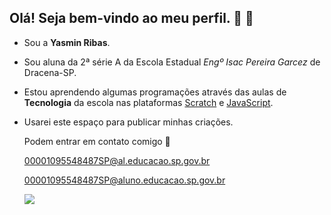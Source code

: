 ## Olá! Seja bem-vindo ao meu perfil. 💙 👋

- Sou a **Yasmin Ribas**.
- Sou aluna da 2ª série A da Escola Estadual _Engº Isac Pereira Garcez_ de Dracena-SP.
- Estou aprendendo algumas programações através das aulas de **Tecnologia** da escola nas plataformas [Scratch](https://scratch.mit.edu/) e [JavaScript](https://editor.p5js.org/).
- Usarei este espaço para publicar minhas criações.

  Podem entrar em contato comigo 📧

  00001095548487SP@al.educacao.sp.gov.br

  00001095548487SP@aluno.educacao.sp.gov.br

  ![](https://media.tenor.com/cS2O4bhrjLkAAAAM/happy-pleased.gif)


